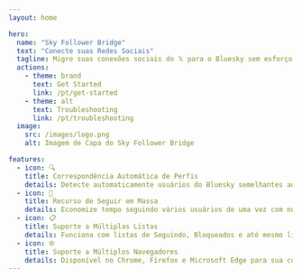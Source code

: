 ```yaml
---
layout: home

hero:
  name: "Sky Follower Bridge"
  text: "Conecte suas Redes Sociais"
  tagline: Migre suas conexões sociais do 𝕏 para o Bluesky sem esforço
  actions:
    - theme: brand
      text: Get Started
      link: /pt/get-started
    - theme: alt
      text: Troubleshooting
      link: /pt/troubleshooting
  image:
    src: /images/logo.png
    alt: Imagem de Capa do Sky Follower Bridge

features:
  - icon: 🔍
    title: Correspondência Automática de Perfis
    details: Detecte automaticamente usuários do Bluesky semelhantes aos seus seguidos no 𝕏.
  - icon: 🚀
    title: Recurso de Seguir em Massa
    details: Economize tempo seguindo vários usuários de uma vez com nosso botão "Follow All".
  - icon: 📋
    title: Suporte a Múltiplas Listas
    details: Funciona com listas de Seguindo, Bloqueados e até mesmo listas públicas do 𝕏.
  - icon: 🌐
    title: Suporte a Múltiplos Navegadores
    details: Disponível no Chrome, Firefox e Microsoft Edge para sua conveniência.
--- 
```

